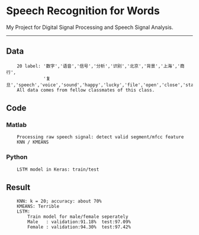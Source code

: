 Speech Recognition for Words
===========================
My Project for Digital Signal Processing and Speech Signal Analysis.  
**** 
## Data  
```
    20 label: '数字','语音','信号','分析','识别','北京','背景','上海','商行',  
              '复旦','speech','voice','sound','happy','lucky','file','open','close','start','stop'
    All data comes from fellow classmates of this class.
```    
## Code
### Matlab  
```    
    Processing raw speech signal: detect valid segment/mfcc feature   
    KNN / KMEANS
```    
### Python  
```    
    LSTM model in Keras: train/test
``` 
## Result  
```
    KNN: k = 20; accuracy: about 70%  
    KMEANS: Terrible
    LSTM:   
        Train model for male/female seperately  
        Male   : validation:91.18%  test:97.09%  
        Female : validation:94.30%  test:97.42%
 ```   
